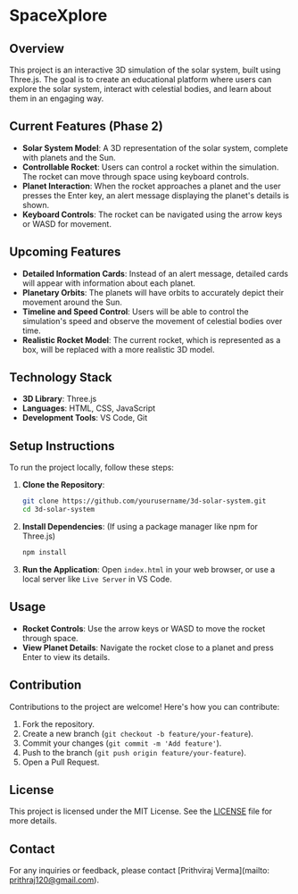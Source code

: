 # SpaceXplore

## Overview
This project is an interactive 3D simulation of the solar system, built using Three.js. The goal is to create an educational platform where users can explore the solar system, interact with celestial bodies, and learn about them in an engaging way.

## Current Features (Phase 2)
- **Solar System Model**: A 3D representation of the solar system, complete with planets and the Sun.
- **Controllable Rocket**: Users can control a rocket within the simulation. The rocket can move through space using keyboard controls.
- **Planet Interaction**: When the rocket approaches a planet and the user presses the Enter key, an alert message displaying the planet's details is shown.
- **Keyboard Controls**: The rocket can be navigated using the arrow keys or WASD for movement.

## Upcoming Features
- **Detailed Information Cards**: Instead of an alert message, detailed cards will appear with information about each planet.
- **Planetary Orbits**: The planets will have orbits to accurately depict their movement around the Sun.
- **Timeline and Speed Control**: Users will be able to control the simulation's speed and observe the movement of celestial bodies over time.
- **Realistic Rocket Model**: The current rocket, which is represented as a box, will be replaced with a more realistic 3D model.

## Technology Stack
- **3D Library**: Three.js
- **Languages**: HTML, CSS, JavaScript
- **Development Tools**: VS Code, Git

## Setup Instructions
To run the project locally, follow these steps:

1. **Clone the Repository**:
   ```bash
   git clone https://github.com/yourusername/3d-solar-system.git
   cd 3d-solar-system
   ```

2. **Install Dependencies**:
   (If using a package manager like npm for Three.js)
   ```bash
   npm install
   ```

3. **Run the Application**:
   Open `index.html` in your web browser, or use a local server like `Live Server` in VS Code.

## Usage
- **Rocket Controls**: Use the arrow keys or WASD to move the rocket through space.
- **View Planet Details**: Navigate the rocket close to a planet and press Enter to view its details.

## Contribution
Contributions to the project are welcome! Here's how you can contribute:

1. Fork the repository.
2. Create a new branch (`git checkout -b feature/your-feature`).
3. Commit your changes (`git commit -m 'Add feature'`).
4. Push to the branch (`git push origin feature/your-feature`).
5. Open a Pull Request.

## License
This project is licensed under the MIT License. See the [LICENSE](LICENSE) file for more details.

## Contact
For any inquiries or feedback, please contact [Prithviraj Verma](mailto: prithraj120@gmail.com).
